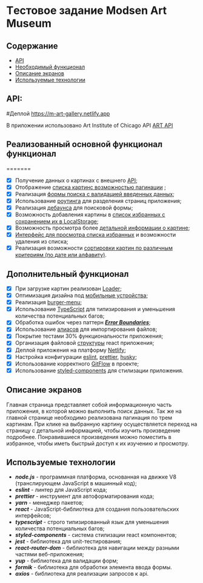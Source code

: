 # Tестовое задание Modsen Art Museum

## Содержание

- [API](#API)
- [Необходимый функционал](#Необходимый-функционал)
- [Описание экранов](#Описание-экранов)
- [Используемые технологии](#Используемые-технологии)

## API:

#Деплой 
https://m-art-gallery.netlify.app

В приложении использовано Art Institute of Chicago API
[ART API](https://api.artic.edu/docs/#introduction)

## Реализованный основной функционал функционал


=======
-   [x] Получение данных о картинах с внешнего [API](https://github.com/ykinchin/modsen-gallery/blob/master/src/utils/api.ts);
-   [x] Отображение [списка картинс возможностью пагинации](https://github.com/ykinchin/modsen-gallery/blob/master/src/components/CarouselSection/index.tsx) ;
-   [x] Реализация [формы поиска с валидацией введенных данных](https://github.com/ykinchin/modsen-gallery/blob/master/src/pages/ResultsPage/index.tsx);
-   [x] Использование [роутинга](https://github.com/ykinchin/modsen-gallery/blob/master/src/router/AppRouter.tsx) для разделения страниц приложения;
-   [x] Реализация [дебаунса](https://github.com/ykinchin/modsen-gallery/blob/master/src/components/SearchForm/index.tsx) для поисковой формы;
-   [x] Возможность добавления картины в [список избранных с сохранением их в LocalStorage](https://github.com/ykinchin/modsen-gallery/blob/master/src/context/FavoritesContext.tsx);
-   [x] Возможность просмотра более [детальной информации о картине](https://github.com/ykinchin/modsen-gallery/blob/master/src/pages/ArtworkPage/index.tsx);
-   [x] [Интерфейс для просмотра списка избранных](https://github.com/ykinchin/modsen-gallery/blob/master/src/pages/FavoritesPage/index.tsx) и возможности удаления из списка;
-   [x] Реализация возможности [сортировки картин по различным критериям (по дате или алфавиту)](https://github.com/ykinchin/modsen-gallery/blob/master/src/pages/ResultsPage/index.tsx).

## Дополнительный функционал

-   [x] При загрузке картин реализован [Loader](https://github.com/ykinchin/modsen-gallery/tree/master/src/components/Loader);
-   [x] Оптимизация дизайна под [мобильные устройства](https://github.com/ykinchin/modsen-gallery/blob/master/src/styles/theme.ts);
-   [x] Реализация [burger-menu](https://github.com/ykinchin/modsen-gallery/blob/master/src/components/BurgerMenu/index.tsx);
-   [x] Использование [TypeScript](https://github.com/ykinchin/modsen-gallery/blob/master/src/sharedTypes/apiTypes.ts) для типизирования и уменьшения количества потенциальных багов;
-   [x] Обработка ошибок через паттерн [**_Error Boundaries_**](https://github.com/ykinchin/modsen-gallery/blob/master/src/components/ErrorBoundary/index.tsx);
-   [x] Использование [алиасов](https://github.com/ykinchin/modsen-gallery/blob/master/tsconfig.json) для импортирования файлов;
-   [x] Покрытие тестами 30% функциональности приложения;
-   [x] Организация файловой [структуры](https://github.com/ykinchin/modsen-gallery/tree/master/src) react приложения;
-   [x] Деплой приложения на платформу [Netlify](https://m-art-gallery.netlify.app);
-   [x] Настройка конфигурации [eslint](https://github.com/ykinchin/modsen-gallery/blob/master/.eslintrc.cjs), [prettier](https://github.com/ykinchin/modsen-gallery/blob/master/.prettierrc), [husky](https://github.com/ykinchin/modsen-gallery/tree/master/.husky);
-   [x] Использование корректного [GitFlow](https://github.com/ykinchin/modsen-gallery/commits/develop/) в проекте;
-   [x] Использование [styled-components](https://github.com/ykinchin/modsen-gallery/blob/master/src/components/GalleryItem/styled.ts) для стилизации приложения.

## Описание экранов

Главная страница представляет собой информационную часть приложения, в которой можно выполнить поиск данных. Так же на главной странице необходимо реализована пагинация по трем картинам. При клике на выбранную картину осуществляется переход на страницу с детальной информацией, чтобы изучить произведение подробнее. Понравившиеся произведения можно поместить в избранное, чтобы иметь быстрый доступ к их изучению и просмотру.

## Используемые технологии

- **_node.js_** - программная платформа, основанная на движке V8 (транслирующем JavaScript в машинный код);
- **_eslint_** - линтер для JavaScript кода;
- **_prettier_** - инструмент для автоформатирования кода;
- **_yarn_** - менеджер пакетов;
- **_react_** - JavaScript-библиотека для создания пользовательских интерфейсов;
- **_typescript_** - строго типизированный язык для уменьшения количества потенциальных багов;
- **_styled-components_** - система стилизации react компонентов;
- **_jest_** - библиотека для unit-тестирования;
- **_react-router-dom_** - библиотека для навигации между разными частями веб-приложения;
- **_yup_** - библиотека для валидации форм;
- **_formik_** - библиотека для обработки элемента ввода формы.
- **_axios_** - библиотека для реализации запросов к api.
